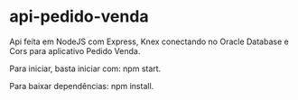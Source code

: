 # api-pedido-venda

Api feita em NodeJS com Express, Knex conectando no Oracle Database e Cors para aplicativo Pedido Venda.

Para iniciar, basta iniciar com: npm start.

Para baixar dependências: npm install.